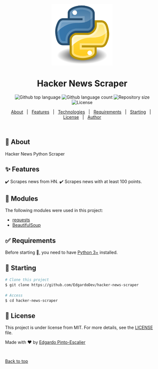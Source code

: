 <div align="center" id="top"> 
  <img src="https://github.com/EdgardoDev/MyFiles/blob/main/Python.svg.png?raw=true" alt="Python Logo" height="200" width="200"/>
</div>

<h1 align="center" text-transform="uppercase">Hacker News Scraper</h1>

<p align="center">
  <img alt="Github top language" src="https://img.shields.io/github/languages/top/EdgardoDev/hacker-news-scraper?color=1976D2">

  <img alt="Github language count" src="https://img.shields.io/github/languages/count/EdgardoDev/hacker-news-scraper?color=1976D2">

  <img alt="Repository size" src="https://img.shields.io/github/repo-size/EdgardoDev/hacker-news-scraper?color=1976D2">

  <img alt="License" src="https://img.shields.io/github/license/EdgardoDev/hacker-news-scraper?color=1976D2">

  <!-- <img alt="Github issues" src="https://img.shields.io/github/issues/{{YOUR_GITHUB_USERNAME}}/hacker-news-scraper?color=56BEB8" /> -->

  <!-- <img alt="Github forks" src="https://img.shields.io/github/forks/{{YOUR_GITHUB_USERNAME}}/hacker-news-scraper?color=56BEB8" /> -->

  <!-- <img alt="Github stars" src="https://img.shields.io/github/stars/{{YOUR_GITHUB_USERNAME}}/hacker-news-scraper?color=56BEB8" /> -->
</p>

<!-- Status -->

<!-- <h4 align="center"> 
	🚧  Hacker News Scraper 🚀 Under construction...  🚧
</h4> 

<hr> -->

<p align="center">
  <a href="#dart-about">About</a> &#xa0; | &#xa0; 
  <a href="#sparkles-features">Features</a> &#xa0; | &#xa0;
  <a href="#rocket-technologies">Technologies</a> &#xa0; | &#xa0;
  <a href="#white_check_mark-requirements">Requirements</a> &#xa0; | &#xa0;
  <a href="#checkered_flag-starting">Starting</a> &#xa0; | &#xa0;
  <a href="#memo-license">License</a> &#xa0; | &#xa0;
  <a href="https://github.com/EdgardoDev" target="_blank">Author</a>
</p>

<br>

## :dart: About ##

Hacker News Python Scraper

## :sparkles: Features ##

:heavy_check_mark: Scrapes news from HN.
:heavy_check_mark: Scrapes news with at least 100 points.

## :rocket: Modules ##

The following modules were used in this project:

- [requests]()
- [BeautifulSoup]()


## :white_check_mark: Requirements ##

Before starting :checkered_flag:, you need to have [Python 3+](https://www.python.org/download/releases/3.0/) installed.

## :checkered_flag: Starting ##

```bash
# Clone this project
$ git clone https://github.com/EdgardoDev/hacker-news-scraper

# Access
$ cd hacker-news-scraper
```

## :memo: License ##

This project is under license from MIT. For more details, see the [LICENSE](LICENSE.md) file.


Made with :heart: by <a href="https://github.com/EdgardoDev" target="_blank">Edgardo Pinto-Escalier</a>

&#xa0;

<a href="#top">Back to top</a>
